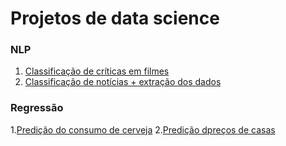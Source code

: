 # Projetos de data science

### NLP
1. [Classificação de críticas em filmes](https://github.com/Thiagodcfarias/Projetos-Data-Science/tree/main/NLP/analise_sentimento_imdb)
2. [Classificação de notícias + extração dos dados](https://github.com/Thiagodcfarias/Projetos-Data-Science/tree/main/NLP/Globo_news_web_page_classification)

### Regressão
1.[Predição do consumo de cerveja](https://github.com/Thiagodcfarias/Projetos-Data-Science/tree/main/Regression/Alura-beer-consumption)
2.[Predição dpreços de casas](https://github.com/Thiagodcfarias/Projetos-Data-Science/tree/main/Regression/Alura-house-prices)

